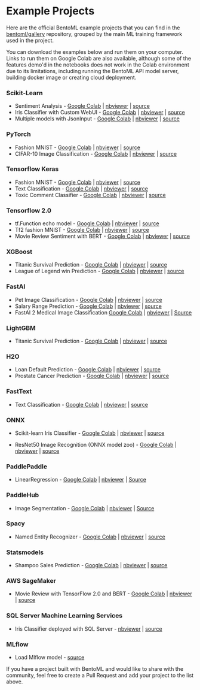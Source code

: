 Example Projects
================

Here are the official BentoML example projects that you can find in the 
[bentoml/gallery](https://github.com/bentoml/gallery) repository, grouped by the main
ML training framework used in the project.

You can download the examples below and run them on your computer. Links to run them on
Google Colab are also available, although some of the features demo'd in the notebooks
does not work in the Colab environment due to its limitations, including running the 
BentoML API model server, building docker image or creating cloud deployment.

### Scikit-Learn

* Sentiment Analysis - [Google Colab](https://colab.research.google.com/github/bentoml/gallery/blob/main/scikit-learn/sentiment-analysis/sklearn-sentiment-analysis.ipynb) | [nbviewer](https://nbviewer.jupyter.org/github/bentoml/gallery/blob/main/scikit-learn/sentiment-analysis/sklearn-sentiment-analysis.ipynb) | [source](https://github.com/bentoml/gallery/blob/main/scikit-learn/sentiment-analysis/sklearn-sentiment-analysis.ipynb)
* Iris Classifier with Custom WebUI - [Google Colab](https://colab.research.google.com/github/bentoml/gallery/blob/main/scikit-learn/iris-classifier/iris-classifier.ipynb) | [nbviewer](https://nbviewer.jupyter.org/github/bentoml/gallery/blob/main/scikit-learn/iris-classifier/iris-classifier.ipynb) | [source](https://github.com/bentoml/gallery/blob/main/scikit-learn/iris-classifier/iris-classifier.ipynb)
* Multiple models with JsonInput  - [Google Colab](https://colab.research.google.com/github/bentoml/gallery/blob/main/scikit-learn/titanic-multiple-models-jsoninput/multiple_models-titanic-survival-prediction.ipynb) | [nbviewer](https://nbviewer.jupyter.org/github/bentoml/gallery/blob/main/scikit-learn/titanic-multiple-models-jsoninput/multiple_models-titanic-survival-prediction.ipynb) | [source](https://github.com/bentoml/gallery/blob/main/scikit-learn/titanic-multiple-models-jsoninput/multiple_models-titanic-survival-prediction.ipynb)


### PyTorch

* Fashion MNIST - [Google Colab](https://colab.research.google.com/github/bentoml/gallery/blob/main/pytorch/fashion-mnist/pytorch-fashion-mnist.ipynb) | [nbviewer](https://nbviewer.jupyter.org/github/bentoml/gallery/blob/main/pytorch/fashion-mnist/pytorch-fashion-mnist.ipynb) | [source](https://github.com/bentoml/gallery/blob/main/pytorch/fashion-mnist/pytorch-fashion-mnist.ipynb)
* CIFAR-10 Image Classification - [Google Colab](https://colab.research.google.com/github/bentoml/gallery/blob/main/pytorch/cifar10-image-classification/pytorch-cifar10-image-classification.ipynb) | [nbviewer](https://nbviewer.jupyter.org/github/bentoml/gallery/blob/main/pytorch/cifar10-image-classification/pytorch-cifar10-image-classification.ipynb) | [source](https://github.com/bentoml/gallery/blob/main/pytorch/cifar10-image-classification/pytorch-cifar10-image-classification.ipynb)


### Tensorflow Keras

* Fashion MNIST - [Google Colab](https://colab.research.google.com/github/bentoml/gallery/blob/main/legacy-keras/fashion-mnist/keras-fashion-mnist.ipynb) | [nbviewer](https://nbviewer.jupyter.org/github/bentoml/gallery/blob/main/legacy-keras/fashion-mnist/keras-fashion-mnist.ipynb) | [source](https://github.com/bentoml/gallery/blob/main/legacy-keras/fashion-mnist/keras-fashion-mnist.ipynb)
* Text Classification - [Google Colab](https://colab.research.google.com/github/bentoml/gallery/blob/main/legacy-keras/text-classification/keras-text-classification.ipynb) | [nbviewer](https://nbviewer.jupyter.org/github/bentoml/gallery/blob/main/legacy-keras/text-classification/keras-text-classification.ipynb) | [source](https://github.com/bentoml/gallery/blob/main/legacy-keras/text-classification/keras-text-classification.ipynb)
* Toxic Comment Classifier - [Google Colab](https://colab.research.google.com/github/bentoml/gallery/blob/main/legacy-keras/toxic-comment-classification/keras-toxic-comment-classification.ipynb) | [nbviewer](https://nbviewer.jupyter.org/github/bentoml/gallery/blob/main/legacy-keras/toxic-comment-classification/keras-toxic-comment-classification.ipynb) | [source](https://github.com/bentoml/gallery/blob/main/legacy-keras/toxic-comment-classification/keras-toxic-comment-classification.ipynb)


### Tensorflow 2.0

* tf.Function echo model - [Google Colab](https://colab.research.google.com/github/bentoml/gallery/blob/main/tensorflow/echo/tensorflow-echo.ipynb) | [nbviewer](https://nbviewer.jupyter.org/github/bentoml/gallery/blob/main/tensorflow/echo/tensorflow-echo.ipynb) | [source](https://github.com/bentoml/gallery/blob/main/tensorflow/echo/tensorflow-echo.ipynb)
* Tf2 fashion MNIST - [Google Colab](https://colab.research.google.com/github/bentoml/gallery/blob/main/tensorflow/fashion-mnist/tensorflow_2_fasion_mnist.ipynb) | [nbviewer](https://nbviewer.jupyter.org/github/bentoml/gallery/blob/main/tensorflow/fashion-mnist/tensorflow_2_fashion_mnist.ipynb) | [source](https://github.com/bentoml/gallery/blob/main/tensorflow/fashion-mnist/tensorflow_2_fashion_mnist.ipynb)
* Movie Review Sentiment with BERT - [Google Colab](https://colab.research.google.com/github/bentoml/gallery/blob/main/tensorflow/bert/bert_movie_reviews.ipynb) | [nbviewer](https://nbviewer.jupyter.org/github/bentoml/gallery/blob/main/tensorflow/bert/bert_movie_reviews.ipynb) | [source](https://github.com/bentoml/gallery/blob/main/tensorflow/bert/bert_movie_reviews.ipynb)

### XGBoost

* Titanic Survival Prediction - [Google Colab](https://colab.research.google.com/github/bentoml/gallery/blob/main/xgboost/titanic-survival-prediction/xgboost-titanic-survival-prediction.ipynb) | [nbviewer](https://nbviewer.jupyter.org/github/bentoml/gallery/blob/main/xgboost/titanic-survival-prediction/xgboost-titanic-survival-prediction.ipynb) | [source](https://github.com/bentoml/gallery/blob/main/xgboost/titanic-survival-prediction/xgboost-titanic-survival-prediction.ipynb)
* League of Legend win Prediction - [Google Colab](https://colab.research.google.com/github/bentoml/gallery/blob/main/xgboost/league-of-legend-win-prediction/xgboost-league-of-legend-win-prediction.ipynb) | [nbviewer](https://nbviewer.jupyter.org/github/bentoml/gallery/blob/main/xgboost/league-of-legend-win-prediction/xgboost-league-of-legend-win-prediction.ipynb) | [source](https://github.com/bentoml/gallery/blob/main/xgboost/league-of-legend-win-prediction/xgboost-league-of-legend-win-prediction.ipynb)

### FastAI

* Pet Image Classification - [Google Colab](https://colab.research.google.com/github/bentoml/gallery/blob/main/fast-ai/pet-image-classification/fast-ai-pet-image-classification.ipynb) | [nbviewer](https://nbviewer.jupyter.org/github/bentoml/gallery/blob/main/fast-ai/pet-image-classification/fast-ai-pet-image-classification.ipynb) | [source](https://github.com/bentoml/gallery/blob/main/fast-ai/pet-image-classification/fast-ai-pet-image-classification.ipynb)
* Salary Range Prediction - [Google Colab](https://colab.research.google.com/github/bentoml/gallery/blob/main/fast-ai/salary-range-prediction/fast-ai-salary-range-prediction.ipynb) | [nbviewer](https://nbviewer.jupyter.org/github/bentoml/gallery/blob/main/fast-ai/salary-range-prediction/fast-ai-salary-range-prediction.ipynb) | [source](https://github.com/bentoml/gallery/blob/main/fast-ai/salary-range-prediction/fast-ai-salary-range-prediction.ipynb)
* FastAI 2 Medical Image Classification [Google Colab](https://colab.research.google.com/github/bentoml/gallery/blob/main/fast-ai/fastai2_medical/medical_imaging.ipynb) | [nbviewer](https://nbviewer.jupyter.org/github/bentoml/gallery/blob/main/fast-ai/fastai2_medical/medical_imaging.ipynb) | [Source](https://github.com/bentoml/gallery/blob/main/fast-ai/fastai2_medical/medical_imaging.ipynb)

### LightGBM

* Titanic Survival Prediction -  [Google Colab](https://colab.research.google.com/github/bentoml/gallery/blob/main/lightbgm/titanic-survival-prediction/lightbgm-titanic-survival-prediction.ipynb) | [nbviewer](https://nbviewer.jupyter.org/github/bentoml/gallery/blob/main/lightbgm/titanic-survival-prediction/lightbgm-titanic-survival-prediction.ipynb) | [source](https://github.com/bentoml/gallery/blob/main/lightbgm/titanic-survival-prediction/lightbgm-titanic-survival-prediction.ipynb)


### H2O

* Loan Default Prediction - [Google Colab](https://colab.research.google.com/github/bentoml/gallery/blob/main/h2o/loan-prediction/h2o-loan-prediction.ipynb) | [nbviewer](https://nbviewer.jupyter.org/github/bentoml/gallery/blob/main/h2o/loan-prediction/h2o-loan-prediction.ipynb) | [source](https://github.com/bentoml/gallery/blob/main/h2o/loan-prediction/h2o-loan-prediction.ipynb)
* Prostate Cancer Prediction - [Google Colab](https://colab.research.google.com/github/bentoml/gallery/blob/main/h2o/prostate-cancer-classification/h2o-prostate-cancer-classification.ipynb) | [nbviewer](https://nbviewer.jupyter.org/github/bentoml/gallery/blob/main/h2o/prostate-cancer-classification/h2o-prostate-cancer-classification.ipynb) | [source](https://github.com/bentoml/gallery/blob/main/h2o/prostate-cancer-classification/h2o-prostate-cancer-classification.ipynb)


### FastText

* Text Classification - [Google Colab](https://colab.research.google.com/github/bentoml/gallery/blob/main/fasttext/text-classification/text-classification.ipynb) | [nbviewer](https://nbviewer.jupyter.org/github/bentoml/gallery/blob/main/fasttext/text-classification/text-classification.ipynb) | [source](https://github.com/bentoml/gallery/blob/main/fasttext/text-classification/text-classification.ipynb)


### ONNX

* Scikit-learn Iris Classifier - [Google Colab](https://colab.research.google.com/github/bentoml/gallery/blob/main/onnx/sklearn-iris-classifier/SK-iris-classifier.ipynb) | [nbviewer](https://nbviewer.jupyter.org/github/bentoml/gallery/blob/main/onnx/sklearn-iris-classifier/SK-iris-classifier.ipynb) | [source](https://github.com/bentoml/gallery/blob/main/onnx/sklearn-iris-classifier/SK-iris-classifier.ipynb)

* ResNet50 Image Recognition (ONNX model zoo) - [Google Colab](https://colab.research.google.com/github/bentoml/gallery/blob/main/onnx/resnet50/resnet50.ipynb) | [nbviewer](https://nbviewer.jupyter.org/github/bentoml/gallery/blob/main/onnx/resnet50/resnet50.ipynb) | [source](https://github.com/bentoml/gallery/blob/main/onnx/resnet50/resnet50.ipynb)


### PaddlePaddle

* LinearRegression - [Google Colab](https://colab.research.google.com/github/bentoml/gallery/blob/main/paddlepaddle/LinearRegression/LinearRegression.ipynb) | [nbviewer](https://nbviewer.jupyter.org/github/bentoml/gallery/blob/main/paddlepaddle/LinearRegression/LinearRegression.ipynb) | [Source](https://github.com/bentoml/gallery/blob/main/paddlepaddle/LinearRegression/LinearRegression.ipynb)


### PaddleHub

* Image Segmentation - [Google Colab](https://colab.research.google.com/github/bentoml/gallery/blob/main/paddlehub/image-segmentation/image-segmentation.ipynb) | [nbviewer](https://nbviewer.jupyter.org/github/bentoml/gallery/blob/main/paddlehub/image-segmentation/image-segmentation.ipynb) | [Source](https://github.com/bentoml/gallery/blob/main/paddlehub/image-segmentation/image-segmentation.ipynb)


### Spacy

* Named Entity Recognizer - [Google Colab](https://colab.research.google.com/github/bentoml/gallery/blob/main/spacy/named-entity-recognizer/named-entity-recognizer.ipynb) | [nbviewer](https://nbviewer.jupyter.org/github/bentoml/gallery/blob/main/spacy/named-entity-recognizer/named-entity-recognizer.ipynb) | [source](https://github.com/bentoml/gallery/blob/main/spacy/named-entity-recognizer/named-entity-recognizer.ipynb)


### Statsmodels

* Shampoo Sales Prediction -  [Google Colab](https://colab.research.google.com/github/bentoml/gallery/blob/main/statsmodels_holt/bentoml_statsmodels.ipynb) | [nbviewer](https://nbviewer.jupyter.org/github/bentoml/gallery/blob/main/statsmodels_holt/bentoml_statsmodels.ipynb) | [source](https://github.com/bentoml/gallery/blob/main/statsmodels_holt/bentoml_statsmodels.ipynb)


### AWS SageMaker

* Movie Review with TensorFlow 2.0 and BERT - [Google Colab](https://colab.research.google.com/github/bentoml/gallery/blob/main/end-to-end/sagemaker-deployment/MovieReview-sagemaker-deployment.ipynb) | [nbviewer](https://nbviewer.jupyter.org/github/bentoml/gallery/blob/main/end-to-end/sagemaker-deployment/MovieReview-sagemaker-deployment.ipynb) | [source](https://github.com/bentoml/gallery/blob/main/end-to-end/sagemaker-deployment/MovieReview-sagemaker-deployment.ipynbb)

###  SQL Server Machine Learning Services

* Iris Classifier deployed with SQL Server - [nbviewer](https://nbviewer.jupyter.org/github/bentoml/gallery/blob/main/end-to-end/sql-server-deployment/sql-server-deployment.ipynb) | [source](https://github.com/bentoml/gallery/blob/main/end-to-end/sql-server-deployment/sql-server-deployment.ipynb)

### MLflow

* Load Mlflow model - [source](https://github.com/bentoml/gallery/blob/main/bentomlflow/mlflow-to-bentoml-example.ipynb)



If you have a project built with BentoML and would like to share with the community, feel free to create a Pull Request and add your project to the list above.
